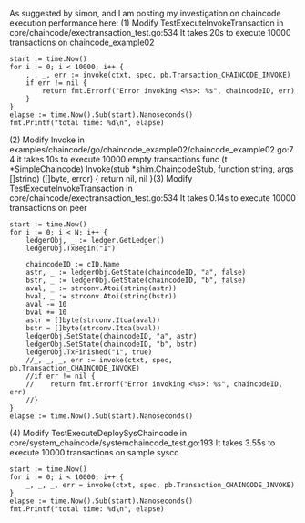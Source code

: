 As suggested by simon, and I am posting my investigation on chaincode execution performance here:
(1) Modify TestExecuteInvokeTransaction in core/chaincode/exectransaction_test.go:534 ​It takes 20s to execute 10000 transactions on chaincode_example02​

    start := time.Now()
    for i := 0; i < 10000; i++ {
        , , _, err := invoke(ctxt, spec, pb.Transaction_CHAINCODE_INVOKE)
        if err != nil {
            return fmt.Errorf("Error invoking <%s>: %s", chaincodeID, err)
        }
    }
    elapse := time.Now().Sub(start).Nanoseconds()
    fmt.Printf("total time: %d\n", elapse)

(2) Modify Invoke in examples/chaincode/go/chaincode_example02/chaincode_example02.go:74 ​it takes 10s to execute 10000 empty transactions​
func (t *SimpleChaincode) Invoke(stub *shim.ChaincodeStub, function string, args []string) ([]byte, error) {
  return nil, nil
}(3) Modify TestExecuteInvokeTransaction in core/chaincode/exectransaction_test.go:534 ​It takes 0.14s to execute 10000 transactions on peer​

 
    start := time.Now()
    for i := 0; i < N; i++ {
        ledgerObj, _ := ledger.GetLedger()
        ledgerObj.TxBegin("1")

        chaincodeID := cID.Name
        astr, _ := ledgerObj.GetState(chaincodeID, "a", false)
        bstr, _ := ledgerObj.GetState(chaincodeID, "b", false)
        aval, _ := strconv.Atoi(string(astr))
        bval, _ := strconv.Atoi(string(bstr))
        aval -= 10
        bval += 10
        astr = []byte(strconv.Itoa(aval))
        bstr = []byte(strconv.Itoa(bval))
        ledgerObj.SetState(chaincodeID, "a", astr)
        ledgerObj.SetState(chaincodeID, "b", bstr)
        ledgerObj.TxFinished("1", true)
        //_, _, _, err := invoke(ctxt, spec, pb.Transaction_CHAINCODE_INVOKE)
        //if err != nil {
        //    return fmt.Errorf("Error invoking <%s>: %s", chaincodeID, err)
        //}
    }
    elapse := time.Now().Sub(start).Nanoseconds()

(4) Modify TestExecuteDeploySysChaincode in core/system_chaincode/systemchaincode_test.go:193 ​It takes 3.55s to execute 10000 transactions on sample syscc​

    start := time.Now()
    for i := 0; i < 10000; i++ {
        _, _, _, err = invoke(ctxt, spec, pb.Transaction_CHAINCODE_INVOKE)
    }
    elapse := time.Now().Sub(start).Nanoseconds()
    fmt.Printf("total time: %d\n", elapse)
